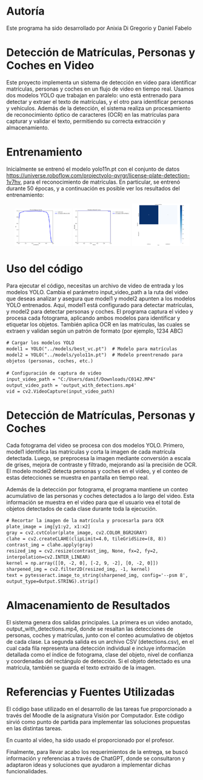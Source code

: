# Autoría
Este programa ha sido desarrollado por Anixia Di Gregorio y Daniel Fabelo 

# Detección de Matrículas, Personas y Coches en Video

Este proyecto implementa un sistema de detección en video para identificar matrículas, personas y coches en un flujo de video en tiempo real. Usamos dos modelos YOLO que trabajan en paralelo: uno está entrenado para detectar y extraer el texto de matrículas, y el otro para identificar personas y vehículos. Además de la detección, el sistema realiza un procesamiento de reconocimiento óptico de caracteres (OCR) en las matrículas para capturar y validar el texto, permitiendo su correcta extracción y almacenamiento.

# Entrenamiento
Inicialmente se entrenó el modelo yolo11n.pt con el conjunto de datos https://universe.roboflow.com/projectyolo-qvrgr/license-plate-detection-1v7hv, para el reconocimiento de matrículas. En particular, se entrenó durante 50 épocas, y a continuación es posible ver los resultados del entrenamiento:

<p align="center">
  <img src="images/F1_curve_tarea4.png" alt="F1-Confidence Curve" width="30%">
  <img src="images/precision_curve_tarea4.png" alt="Precision-Recall Curve" width="30%">
  <img src="images/confusionMatrix_tarea4.png" alt="Confusion Matrix" width="30%">
</p>

# Uso del código
Para ejecutar el código, necesitas un archivo de video de entrada y los modelos YOLO. Cambia el parámetro input_video_path a la ruta del video que deseas analizar y asegura que model1 y model2 apunten a los modelos YOLO entrenados. Aquí, model1 está configurado para detectar matrículas, y model2 para detectar personas y coches.
El programa captura el video y procesa cada fotograma, aplicando ambos modelos para identificar y etiquetar los objetos. También aplica OCR en las matrículas, las cuales se extraen y validan según un patrón de formato (por ejemplo, 1234 ABC)

```
# Cargar los modelos YOLO
model1 = YOLO("../models/best_vc.pt")  # Modelo para matrículas
model2 = YOLO("../models/yolo11n.pt")  # Modelo preentrenado para objetos (personas, coches, etc.)

# Configuración de captura de video
input_video_path = "C:/Users/danif/Downloads/C0142.MP4"
output_video_path = 'output_with_detections.mp4'
vid = cv2.VideoCapture(input_video_path)
```

# Detección de Matrículas, Personas y Coches
Cada fotograma del video se procesa con dos modelos YOLO. Primero, model1 identifica las matrículas y corta la imagen de cada matrícula detectada. Luego, se preprocesa la imagen mediante conversión a escala de grises, mejora de contraste y filtrado, mejorando así la precisión de OCR. El modelo model2 detecta personas y coches en el video, y el conteo de estas detecciones se muestra en pantalla en tiempo real.

Además de la detección por fotograma, el programa mantiene un conteo acumulativo de las personas y coches detectados a lo largo del video. Esta información se muestra en el video para que el usuario vea el total de objetos detectados de cada clase durante toda la ejecución.

```
# Recortar la imagen de la matrícula y procesarla para OCR
plate_image = img[y1:y2, x1:x2]
gray = cv2.cvtColor(plate_image, cv2.COLOR_BGR2GRAY)
clahe = cv2.createCLAHE(clipLimit=4.0, tileGridSize=(8, 8))
contrast_img = clahe.apply(gray)
resized_img = cv2.resize(contrast_img, None, fx=2, fy=2, interpolation=cv2.INTER_LINEAR)
kernel = np.array([[0, -2, 0], [-2, 9, -2], [0, -2, 0]])
sharpened_img = cv2.filter2D(resized_img, -1, kernel)
text = pytesseract.image_to_string(sharpened_img, config='--psm 8', output_type=Output.STRING).strip()
```

# Almacenamiento de Resultados
El sistema genera dos salidas principales. La primera es un video anotado, output_with_detections.mp4, donde se resaltan las detecciones de personas, coches y matrículas, junto con el conteo acumulativo de objetos de cada clase. La segunda salida es un archivo CSV (detections.csv), en el cual cada fila representa una detección individual e incluye información detallada como el índice de fotograma, clase del objeto, nivel de confianza y coordenadas del rectángulo de detección. Si el objeto detectado es una matrícula, también se guarda el texto extraído de la imagen.

# Referencias y Fuentes Utilizadas
El código base utilizado en el desarrollo de las tareas fue proporcionado a través del Moodle de la asignatura Visión por Computador. Este código sirvió como punto de partida para implementar las soluciones propuestas en las distintas tareas.

En cuanto al vídeo, ha sido usado el proporcionado por el profesor.

Finalmente, para llevar acabo los requerimientos de la entrega, se buscó información y referencias a través de ChatGPT, donde se consultaron y adaptaron ideas y soluciones que ayudaron a implementar dichas funcionalidades.